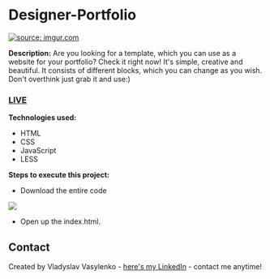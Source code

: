 # Designer-Portfolio
<a href="https://imgur.com/T4NNexS"><img src="https://i.imgur.com/T4NNexS.gif" title="source: imgur.com" /></a>

**Description:**
Are you looking for a template, which you can use as a website for your portfolio? Check it right now! It's simple, creative and beautiful. It consists of different blocks, which you can change as you wish. Don't overthink just grab it and use:)
### [LIVE](https://vladyslav.github.io/Designer-Portfolio/)
**Technologies used:**
 - HTML
 - CSS
 - JavaScript
 - LESS
 
 **Steps to execute this project:**
 - Download the entire code
 
![](https://i.imgur.com/mzqjgS4.png)
 - Open up the index.html.
 
## Contact
Created by Vladyslav Vasylenko - [here's my LinkedIn](https://www.linkedin.com/in/vladvasylenko/) - contact me anytime!
